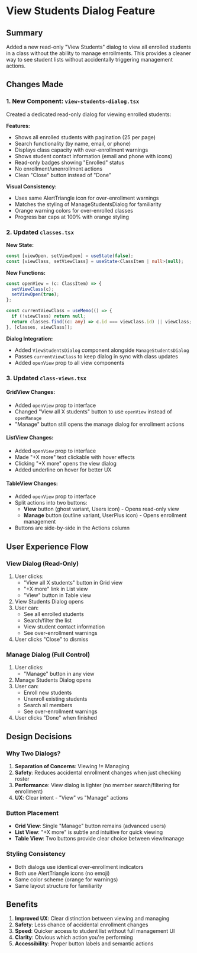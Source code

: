 # View Students Dialog Feature

## Summary

Added a new read-only "View Students" dialog to view all enrolled students in a class without the ability to manage enrollments. This provides a cleaner way to see student lists without accidentally triggering management actions.

## Changes Made

### 1. New Component: `view-students-dialog.tsx`

Created a dedicated read-only dialog for viewing enrolled students:

**Features:**

- Shows all enrolled students with pagination (25 per page)
- Search functionality (by name, email, or phone)
- Displays class capacity with over-enrollment warnings
- Shows student contact information (email and phone with icons)
- Read-only badges showing "Enrolled" status
- No enrollment/unenrollment actions
- Clean "Close" button instead of "Done"

**Visual Consistency:**

- Uses same AlertTriangle icon for over-enrollment warnings
- Matches the styling of ManageStudentsDialog for familiarity
- Orange warning colors for over-enrolled classes
- Progress bar caps at 100% with orange styling

### 2. Updated `classes.tsx`

**New State:**

```typescript
const [viewOpen, setViewOpen] = useState(false);
const [viewClass, setViewClass] = useState<ClassItem | null>(null);
```

**New Functions:**

```typescript
const openView = (c: ClassItem) => {
  setViewClass(c);
  setViewOpen(true);
};

const currentViewClass = useMemo(() => {
  if (!viewClass) return null;
  return classes.find((c: any) => c.id === viewClass.id) || viewClass;
}, [classes, viewClass]);
```

**Dialog Integration:**

- Added `ViewStudentsDialog` component alongside `ManageStudentsDialog`
- Passes `currentViewClass` to keep dialog in sync with class updates
- Added `openView` prop to all view components

### 3. Updated `class-views.tsx`

#### GridView Changes:

- Added `openView` prop to interface
- Changed "View all X students" button to use `openView` instead of `openManage`
- "Manage" button still opens the manage dialog for enrollment actions

#### ListView Changes:

- Added `openView` prop to interface
- Made "+X more" text clickable with hover effects
- Clicking "+X more" opens the view dialog
- Added underline on hover for better UX

#### TableView Changes:

- Added `openView` prop to interface
- Split actions into two buttons:
  - **View** button (ghost variant, Users icon) - Opens read-only view
  - **Manage** button (outline variant, UserPlus icon) - Opens enrollment management
- Buttons are side-by-side in the Actions column

## User Experience Flow

### View Dialog (Read-Only)

1. User clicks:
   - "View all X students" button in Grid view
   - "+X more" link in List view
   - "View" button in Table view
2. View Students Dialog opens
3. User can:
   - See all enrolled students
   - Search/filter the list
   - View student contact information
   - See over-enrollment warnings
4. User clicks "Close" to dismiss

### Manage Dialog (Full Control)

1. User clicks:
   - "Manage" button in any view
2. Manage Students Dialog opens
3. User can:
   - Enroll new students
   - Unenroll existing students
   - Search all members
   - See over-enrollment warnings
4. User clicks "Done" when finished

## Design Decisions

### Why Two Dialogs?

1. **Separation of Concerns**: Viewing != Managing
2. **Safety**: Reduces accidental enrollment changes when just checking roster
3. **Performance**: View dialog is lighter (no member search/filtering for enrollment)
4. **UX**: Clear intent - "View" vs "Manage" actions

### Button Placement

- **Grid View**: Single "Manage" button remains (advanced users)
- **List View**: "+X more" is subtle and intuitive for quick viewing
- **Table View**: Two buttons provide clear choice between view/manage

### Styling Consistency

- Both dialogs use identical over-enrollment indicators
- Both use AlertTriangle icons (no emoji)
- Same color scheme (orange for warnings)
- Same layout structure for familiarity

## Benefits

1. **Improved UX**: Clear distinction between viewing and managing
2. **Safety**: Less chance of accidental enrollment changes
3. **Speed**: Quicker access to student list without full management UI
4. **Clarity**: Obvious which action you're performing
5. **Accessibility**: Proper button labels and semantic actions
